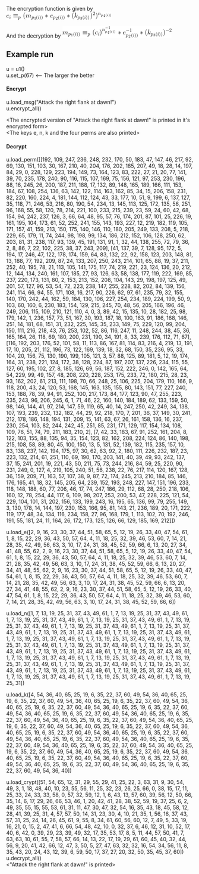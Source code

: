 The encryption function is given by 
![](https://github.com/s9rA16Bf4/Encryptions_Proof_of_concept/blob/master/pictures/encryption.png)

And the decryption by
![](https://github.com/s9rA16Bf4/Encryptions_Proof_of_concept/blob/master/pictures/decryption.png)


## Example run

u = u1()<br/>
u.set_p(67) <-- The larger the better<br/>
#### Encrypt
u.load_msg("Attack the right flank at dawn!")<br/>
u.encrypt_all()<br/>

<The encrypted version of "Attack the right flank at dawn!" is printed in it's encrypted form><br/>
<The keys e, n, k and the four perms are also printed><br/>

#### Decrypt
u.load_perm([[192, 109, 247, 236, 248, 232, 170, 50, 183, 47, 147, 46, 217, 92, 69, 130, 151, 103, 30, 167, 210, 40, 204, 176, 202, 185, 207, 49, 18, 28, 14, 197, 84, 29, 0, 228, 129, 223, 194, 149, 73, 164, 123, 83, 222, 27, 21, 20, 77, 141, 39, 70, 235, 178, 240, 90, 116, 115, 107, 169, 75, 156, 121, 97, 253, 230, 196, 88, 16, 245, 26, 200, 187, 211, 188, 17, 132, 89, 148, 165, 189, 166, 111, 153, 184, 67, 108, 254, 136, 63, 142, 122, 114, 163, 162, 85, 34, 15, 206, 158, 231, 82, 220, 160, 224, 4, 181, 144, 112, 124, 43, 33, 177, 10, 51, 9, 199, 6, 137, 127, 35, 118, 71, 246, 53, 216, 80, 190, 54, 234, 13, 145, 113, 125, 172, 135, 56, 251, 96, 168, 55, 58, 120, 78, 214, 221, 100, 233, 215, 239, 23, 59, 24, 60, 42, 68, 154, 94, 242, 237, 126, 3, 66, 64, 48, 95, 57, 76, 174, 201, 87, 101, 25, 226, 19, 161, 195, 104, 173, 61, 52, 252, 241, 155, 143, 193, 227, 12, 219, 182, 119, 105, 171, 157, 41, 159, 213, 150, 175, 140, 146, 110, 180, 205, 249, 133, 208, 5, 218, 229, 65, 179, 11, 74, 244, 98, 198, 99, 134, 186, 212, 152, 106, 128, 250, 62, 203, 81, 31, 238, 117, 93, 139, 45, 191, 131, 91, 1, 32, 44, 138, 255, 72, 79, 36, 2, 8, 86, 7, 22, 102, 225, 38, 37, 243, 209], [41, 137, 39, 7, 128, 95, 172, 5, 194, 17, 246, 47, 122, 178, 174, 159, 64, 83, 132, 22, 92, 158, 123, 203, 148, 81, 13, 188, 77, 192, 209, 87, 24, 133, 207, 250, 243, 214, 101, 65, 88, 19, 37, 211, 252, 40, 195, 78, 21, 113, 105, 141, 175, 117, 74, 219, 221, 23, 124, 136, 20, 212, 12, 144, 134, 240, 161, 107, 185, 27, 93, 126, 63, 58, 138, 177, 119, 222, 169, 85, 237, 220, 173, 131, 80, 2, 153, 213, 152, 208, 104, 143, 29, 198, 197, 125, 49, 201, 57, 127, 96, 53, 54, 72, 223, 238, 147, 255, 228, 82, 202, 84, 139, 156, 241, 114, 66, 94, 55, 171, 108, 16, 217, 90, 226, 62, 97, 61, 235, 79, 32, 155, 140, 170, 242, 44, 162, 59, 184, 130, 106, 227, 254, 234, 189, 224, 199, 50, 9, 103, 60, 160, 6, 230, 183, 154, 129, 215, 245, 70, 48, 56, 205, 166, 196, 46, 249, 206, 115, 109, 210, 121, 110, 4, 0, 3, 89, 42, 15, 135, 10, 28, 182, 25, 98, 179, 142, 1, 236, 157, 73, 51, 167, 30, 193, 187, 18, 100, 163, 91, 186, 168, 146, 251, 14, 181, 68, 151, 31, 232, 225, 145, 35, 233, 149, 75, 229, 120, 99, 204, 150, 111, 216, 218, 43, 76, 253, 102, 52, 86, 116, 247, 11, 248, 244, 38, 45, 36, 165, 164, 26, 118, 69, 180, 200, 231, 190, 34, 191, 8, 33, 239, 176, 112, 71, 67], [116, 192, 203, 176, 52, 101, 58, 11, 113, 86, 167, 81, 114, 83, 216, 4, 219, 13, 191, 17, 10, 205, 21, 112, 196, 73, 122, 169, 139, 18, 32, 68, 150, 35, 236, 95, 33, 104, 20, 156, 75, 130, 190, 199, 105, 121, 3, 57, 88, 125, 89, 181, 5, 12, 19, 174, 164, 31, 238, 221, 124, 172, 38, 128, 224, 87, 197, 207, 137, 226, 234, 115, 55, 127, 60, 195, 102, 27, 8, 185, 126, 69, 56, 187, 152, 222, 246, 0, 142, 165, 64, 54, 229, 99, 49, 157, 48, 208, 220, 228, 253, 175, 233, 72, 180, 215, 28, 23, 93, 162, 202, 61, 213, 111, 198, 70, 66, 248, 25, 106, 225, 204, 179, 110, 166, 9, 118, 200, 43, 24, 120, 53, 168, 145, 163, 135, 155, 80, 143, 151, 77, 227, 240, 153, 188, 78, 39, 94, 91, 252, 100, 217, 173, 84, 177, 123, 90, 47, 255, 223, 235, 243, 96, 206, 245, 6, 1, 71, 46, 22, 160, 140, 184, 189, 62, 133, 159, 50, 98, 146, 144, 41, 97, 214, 147, 59, 119, 65, 40, 14, 247, 250, 42, 249, 34, 138, 107, 193, 239, 232, 132, 182, 44, 29, 92, 218, 170, 7, 201, 36, 37, 149, 30, 241, 212, 178, 186, 148, 194, 131, 209, 15, 141, 63, 67, 26, 161, 158, 136, 16, 237, 230, 254, 103, 82, 244, 242, 45, 251, 85, 231, 171, 129, 117, 154, 134, 108, 109, 76, 51, 74, 79, 211, 183, 210, 2], [7, 42, 33, 183, 67, 91, 252, 161, 204, 8, 122, 103, 155, 88, 135, 94, 35, 154, 123, 82, 162, 208, 224, 124, 86, 140, 198, 215, 108, 58, 89, 80, 45, 100, 150, 13, 5, 131, 52, 139, 182, 115, 235, 157, 10, 83, 138, 237, 142, 194, 175, 97, 30, 62, 63, 92, 2, 180, 111, 226, 232, 187, 23, 223, 132, 214, 61, 251, 110, 69, 190, 170, 203, 141, 40, 39, 49, 93, 242, 137, 37, 15, 241, 201, 19, 221, 43, 50, 211, 75, 73, 244, 216, 84, 59, 25, 220, 90, 231, 249, 0, 127, 4, 219, 105, 240, 51, 56, 238, 22, 76, 217, 114, 120, 167, 128, 36, 159, 209, 71, 163, 57, 107, 38, 9, 87, 72, 174, 245, 213, 210, 184, 85, 146, 176, 165, 41, 18, 32, 145, 205, 64, 239, 152, 193, 248, 227, 147, 151, 196, 233, 118, 148, 188, 60, 77, 206, 46, 17, 74, 247, 186, 29, 112, 68, 28, 250, 218, 106, 160, 12, 78, 254, 44, 117, 6, 109, 98, 207, 253, 200, 53, 47, 228, 225, 121, 54, 229, 104, 101, 31, 202, 156, 133, 199, 243, 16, 195, 65, 136, 99, 79, 255, 149, 3, 130, 178, 14, 144, 197, 230, 153, 166, 95, 81, 143, 21, 236, 189, 20, 171, 222, 119, 177, 48, 34, 134, 116, 234, 158, 27, 96, 168, 179, 1, 113, 102, 70, 192, 246, 191, 55, 181, 24, 11, 164, 26, 172, 173, 125, 126, 66, 129, 185, 169, 212]])<br/>

u.load_e([2, 9, 16, 23, 30, 37, 44, 51, 58, 65, 5, 12, 19, 26, 33, 40, 47, 54, 61, 1, 8, 15, 22, 29, 36, 43, 50, 57, 64, 4, 11, 18, 25, 32, 39, 46, 53, 60, 7, 14, 21, 28, 35, 42, 49, 56, 63, 3, 10, 17, 24, 31, 38, 45, 52, 59, 66, 6, 13, 20, 27, 34, 41, 48, 55, 62, 2, 9, 16, 23, 30, 37, 44, 51, 58, 65, 5, 12, 19, 26, 33, 40, 47, 54, 61, 1, 8, 15, 22, 29, 36, 43, 50, 57, 64, 4, 11, 18, 25, 32, 39, 46, 53, 60, 7, 14, 21, 28, 35, 42, 49, 56, 63, 3, 10, 17, 24, 31, 38, 45, 52, 59, 66, 6, 13, 20, 27, 34, 41, 48, 55, 62, 2, 9, 16, 23, 30, 37, 44, 51, 58, 65, 5, 12, 19, 26, 33, 40, 47, 54, 61, 1, 8, 15, 22, 29, 36, 43, 50, 57, 64, 4, 11, 18, 25, 32, 39, 46, 53, 60, 7, 14, 21, 28, 35, 42, 49, 56, 63, 3, 10, 17, 24, 31, 38, 45, 52, 59, 66, 6, 13, 20, 27, 34, 41, 48, 55, 62, 2, 9, 16, 23, 30, 37, 44, 51, 58, 65, 5, 12, 19, 26, 33, 40, 47, 54, 61, 1, 8, 15, 22, 29, 36, 43, 50, 57, 64, 4, 11, 18, 25, 32, 39, 46, 53, 60, 7, 14, 21, 28, 35, 42, 49, 56, 63, 3, 10, 17, 24, 31, 38, 45, 52, 59, 66, 6])<br/>

u.load_n([1, 7, 13, 19, 25, 31, 37, 43, 49, 61, 1, 7, 13, 19, 25, 31, 37, 43, 49, 61, 1, 7, 13, 19, 25, 31, 37, 43, 49, 61, 1, 7, 13, 19, 25, 31, 37, 43, 49, 61, 1, 7, 13, 19, 25, 31, 37, 43, 49, 61, 1, 7, 13, 19, 25, 31, 37, 43, 49, 61, 1, 7, 13, 19, 25, 31, 37, 43, 49, 61, 1, 7, 13, 19, 25, 31, 37, 43, 49, 61, 1, 7, 13, 19, 25, 31, 37, 43, 49, 61, 1, 7, 13, 19, 25, 31, 37, 43, 49, 61, 1, 7, 13, 19, 25, 31, 37, 43, 49, 61, 1, 7, 13, 19, 25, 31, 37, 43, 49, 61, 1, 7, 13, 19, 25, 31, 37, 43, 49, 61, 1, 7, 13, 19, 25, 31, 37, 43, 49, 61, 1, 7, 13, 19, 25, 31, 37, 43, 49, 61, 1, 7, 13, 19, 25, 31, 37, 43, 49, 61, 1, 7, 13, 19, 25, 31, 37, 43, 49, 61, 1, 7, 13, 19, 25, 31, 37, 43, 49, 61, 1, 7, 13, 19, 25, 31, 37, 43, 49, 61, 1, 7, 13, 19, 25, 31, 37, 43, 49, 61, 1, 7, 13, 19, 25, 31, 37, 43, 49, 61, 1, 7, 13, 19, 25, 31, 37, 43, 49, 61, 1, 7, 13, 19, 25, 31, 37, 43, 49, 61, 1, 7, 13, 19, 25, 31, 37, 43, 49, 61, 1, 7, 13, 19, 25, 31, 37, 43, 49, 61, 1, 7, 13, 19, 25, 31])<br/>

u.load_k([4, 54, 36, 40, 65, 25, 19, 6, 35, 22, 37, 60, 49, 54, 36, 40, 65, 25, 19, 6, 35, 22, 37, 60, 49, 54, 36, 40, 65, 25, 19, 6, 35, 22, 37, 60, 49, 54, 36, 40, 65, 25, 19, 6, 35, 22, 37, 60, 49, 54, 36, 40, 65, 25, 19, 6, 35, 22, 37, 60, 49, 54, 36, 40, 65, 25, 19, 6, 35, 22, 37, 60, 49, 54, 36, 40, 65, 25, 19, 6, 35, 22, 37, 60, 49, 54, 36, 40, 65, 25, 19, 6, 35, 22, 37, 60, 49, 54, 36, 40, 65, 25, 19, 6, 35, 22, 37, 60, 49, 54, 36, 40, 65, 25, 19, 6, 35, 22, 37, 60, 49, 54, 36, 40, 65, 25, 19, 6, 35, 22, 37, 60, 49, 54, 36, 40, 65, 25, 19, 6, 35, 22, 37, 60, 49, 54, 36, 40, 65, 25, 19, 6, 35, 22, 37, 60, 49, 54, 36, 40, 65, 25, 19, 6, 35, 22, 37, 60, 49, 54, 36, 40, 65, 25, 19, 6, 35, 22, 37, 60, 49, 54, 36, 40, 65, 25, 19, 6, 35, 22, 37, 60, 49, 54, 36, 40, 65, 25, 19, 6, 35, 22, 37, 60, 49, 54, 36, 40, 65, 25, 19, 6, 35, 22, 37, 60, 49, 54, 36, 40, 65, 25, 19, 6, 35, 22, 37, 60, 49, 54, 36, 40, 65, 25, 19, 6, 35, 22, 37, 60, 49, 54, 36, 40, 65, 25, 19, 6, 35, 22, 37, 60, 49, 54, 36, 40])<br/>


u.load_crypt([51, 54, 65, 12, 31, 29, 55, 29, 41, 25, 22, 3, 63, 31, 9, 30, 54, 49, 3, 1, 18, 48, 40, 10, 23, 55, 56, 11, 25, 32, 23, 26, 25, 66, 0, 38, 15, 17, 11, 25, 33, 24, 33, 33, 58, 0, 57, 32, 59, 12, 1, 6, 43, 13, 57, 60, 39, 56, 12, 50, 66, 35, 14, 6, 17, 29, 26, 66, 53, 46, 1, 20, 42, 41, 28, 38, 52, 59, 19, 37, 25, 6, 2, 49, 35, 55, 15, 55, 53, 61, 31, 11, 47, 30, 47, 32, 54, 16, 35, 43, 18, 45, 58, 12, 28, 41, 39, 25, 31, 4, 57, 57, 50, 14, 31, 23, 30, 4, 10, 21, 35, 1, 56, 16, 37, 43, 57, 31, 25, 24, 14, 26, 45, 61, 9, 55, 8, 34, 61, 60, 56, 60, 12, 7, 49, 5, 33, 19, 16, 21, 0, 15, 2, 47, 41, 6, 66, 54, 48, 42, 10, 0, 32, 37, 6, 46, 12, 31, 10, 52, 17, 40, 6, 42, 0, 39, 29, 23, 39, 49, 32, 17, 35, 53, 17, 8, 5, 11, 44, 57, 50, 41, 7, 63, 63, 10, 61, 55, 7, 58, 57, 66, 14, 13, 22, 17, 19, 29, 61, 60, 45, 40, 32, 44, 56, 9, 20, 41, 42, 66, 12, 47, 3, 50, 5, 27, 47, 63, 32, 32, 16, 54, 34, 56, 11, 8, 35, 43, 20, 24, 43, 12, 39, 6, 59, 50, 17, 37, 27, 20, 32, 50, 35, 45, 37, 60])<br/>
u.decrypt_all()<br/>
<"Attack the right flank at dawn!" is printed> 
